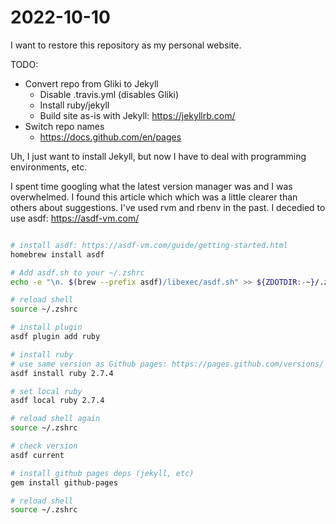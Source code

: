 # 2022-10-10

I want to restore this repository as my personal website.

TODO:
- Convert repo from Gliki to Jekyll
  - Disable .travis.yml (disables Gliki)
  - Install ruby/jekyll
  - Build site as-is with Jekyll: https://jekyllrb.com/
- Switch repo names
  - https://docs.github.com/en/pages

Uh, I just want to install Jekyll,
but now I have to deal with programming environments, etc.

I spent time googling what the latest version manager was and I was overwhelmed.
I found this article which which was a little clearer than others about suggestions.
I've used rvm and rbenv in the past.
I decedied to use asdf: https://asdf-vm.com/

```bash

# install asdf: https://asdf-vm.com/guide/getting-started.html
homebrew install asdf 

# Add asdf.sh to your ~/.zshrc
echo -e "\n. $(brew --prefix asdf)/libexec/asdf.sh" >> ${ZDOTDIR:-~}/.zshrc

# reload shell
source ~/.zshrc

# install plugin
asdf plugin add ruby

# install ruby
# use same version as Github pages: https://pages.github.com/versions/
asdf install ruby 2.7.4

# set local ruby
asdf local ruby 2.7.4

# reload shell again
source ~/.zshrc

# check version
asdf current

# install github pages deps (jekyll, etc)
gem install github-pages

# reload shell
source ~/.zshrc

```
